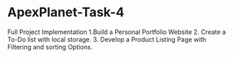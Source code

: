 # ApexPlanet-Task-4
Full Project Implementation 
1.Build a Personal Portfolio Website
2. Create a To-Do list with local storage.
3. Develop a Product Listing Page with Filtering and sorting Options.
